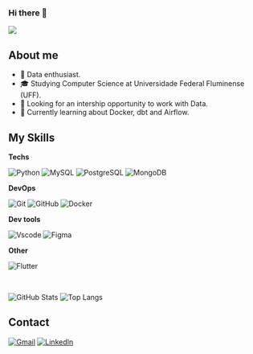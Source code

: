 ### Hi there 👋

![](https://komarev.com/ghpvc/?username=gustavocmiranda&color=006bed)

## About me

- 🤔 Data enthusiast.
- 🎓 Studying Computer Science at Universidade Federal Fluminense (UFF).
- 💼 Looking for an intership opportunity to work with Data.
- 🌱 Currently learning about Docker, dbt and Airflow.

## My Skills

**Techs**

![Python](https://img.shields.io/badge/python-3670A0?style=for-the-badge&logo=python&logoColor=ffdd54)
![MySQL](https://img.shields.io/badge/MySQL-00000F?style=for-the-badge&logo=mysql&logoColor=white)
![PostgreSQL](https://img.shields.io/badge/PostgreSQL-000?style=for-the-badge&logo=postgresql)
![MongoDB](https://img.shields.io/badge/MongoDB-%234ea94b.svg?style=for-the-badge&logo=mongodb&logoColor=white)


**DevOps**

![Git](https://img.shields.io/badge/GIT-E44C30?style=for-the-badge&logo=git&logoColor=white)
![GitHub](https://img.shields.io/badge/-GitHub-333333?style=for-the-badge&logo=github)
![Docker](https://img.shields.io/badge/docker-%230db7ed.svg?style=for-the-badge&logo=docker&logoColor=white)

**Dev tools**

![Vscode](https://img.shields.io/badge/Vscode-007ACC?style=for-the-badge&logo=visual-studio-code&logoColor=white)
![Figma](https://img.shields.io/badge/Figma-696969?style=for-the-badge&logo=figma&logoColor=figma)

**Other**

![Flutter](https://img.shields.io/badge/Flutter-02569B?style=for-the-badge&logo=flutter&logoColor=white)


<br/>

![GitHub Stats](https://github-readme-stats.vercel.app/api?username=gustavocmiranda&theme=transparent&bg_color=000&border_color=30A3DC&show_icons=true&icon_color=30A3DC&title_color=E94D5F&text_color=FFF)
![Top Langs](https://github-readme-stats-git-masterrstaa-rickstaa.vercel.app/api/top-langs/?username=gustavocmiranda&layout=compact&bg_color=000&border_color=30A3DC&title_color=E94D5F&text_color=FFF)

## Contact

[![Gmail](https://img.shields.io/badge/Gmail-333333?style=for-the-badge&logo=gmail&logoColor=red)](mailto:gustavocataldomiranda@gmail.com)
[![LinkedIn](https://img.shields.io/badge/LinkedIn-0077B5?style=for-the-badge&logo=linkedin&logoColor=white)](https://www.linkedin.com/in/gustavo-miranda-476b55204/)
